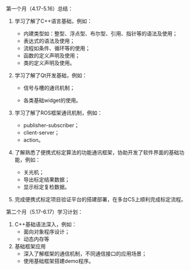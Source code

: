 第一个月（4.17-5.16）总结：

1. 学习了解了C++语言基础，例如：

   - 内建类型如：整型、浮点型、布尔型、引用、指针等的语法及使用；
   - 表达式的语法及使用；
   - 流程如条件、循环等的使用；
   - 函数的定义声明及使用；
   - 类的定义声明及使用。

2. 学习了解了Qt开发基础，例如：

   - 信号与槽的通讯机制；

   - 各类基础widget的使用。

3. 学习了解了ROS框架通讯机制，例如：

   - publisher-subscriber；
   - client-server；
   - action。

4. 了解熟悉了便携式标定算法的功能通讯框架，协助开发了软件界面的基础功能，例如：

   - 关光机；
   - 导出标定结果数据；
   - 显示标定复检数据。

5. 完成便携式标定项目验证平台的搭建部署，在多台CS上顺利完成标定流程。



第二个月（5.17-6.17）学习计划：

1. C++基础语法深入，例如：
   - 面向对象程序设计；
   - 动态内存等
2. 基础框架应用
   - 深入了解框架的通信机制，不同通信接口的应用场景；
   - 使用基础框架搭建demo程序。





